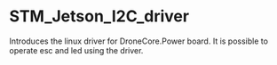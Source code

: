 # STM_Jetson_I2C_driver
Introduces the linux driver for DroneCore.Power board. It is possible to operate esc and led using the driver. 

